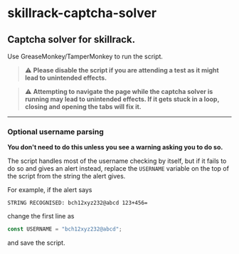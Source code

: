 # skillrack-captcha-solver
## Captcha solver for skillrack.

Use GreaseMonkey/TamperMonkey to run the script.

> ⚠️ **Please disable the script if you are attending a test as it might lead to unintended effects.**


> ⚠️ **Attempting to navigate the page while the captcha solver is running may lead to unintended effects. If it gets stuck in a loop, closing and opening the tabs will fix it.**

---

### Optional username parsing

**You don't need to do this unless you see a warning asking you to do so.**

The script handles most of the username checking by itself, but if it fails to do so and gives an alert instead, replace the `USERNAME` variable on the top of the script from the string the alert gives.

For example, if the alert says 
```
STRING RECOGNISED: bch12xyz232@abcd 123+456=
```

change the first line as 
```js
const USERNAME = "bch12xyz232@abcd";
```
and save the script.